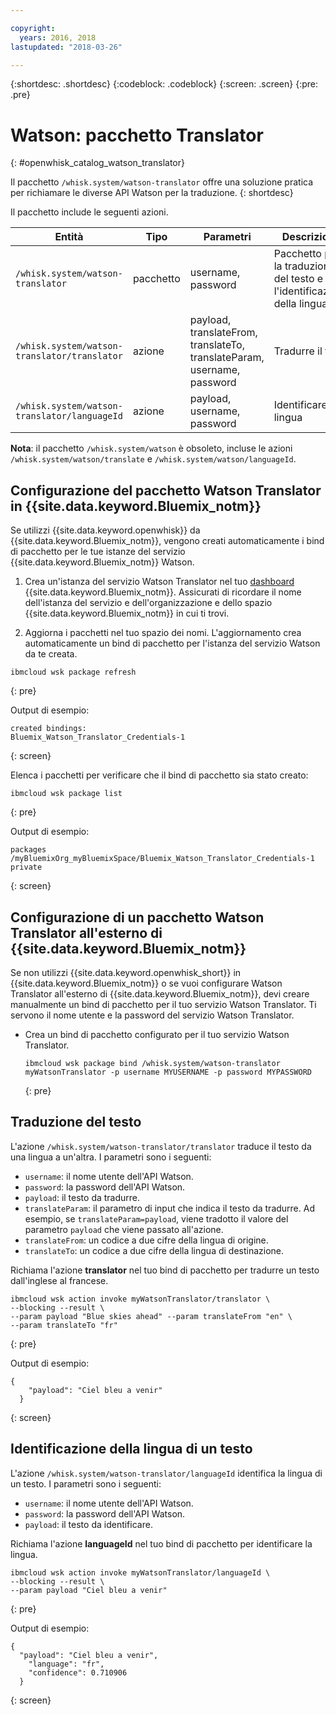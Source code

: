 ```yaml
---

copyright:
  years: 2016, 2018
lastupdated: "2018-03-26"

---
```


{:shortdesc: .shortdesc}
{:codeblock: .codeblock}
{:screen: .screen}
{:pre: .pre}

# Watson: pacchetto Translator
{: #openwhisk_catalog_watson_translator}

Il pacchetto `/whisk.system/watson-translator` offre una soluzione pratica per richiamare le diverse API Watson per la traduzione.
{: shortdesc}

Il pacchetto include le seguenti azioni.

| Entità | Tipo | Parametri | Descrizione |
| --- | --- | --- | --- |
| `/whisk.system/watson-translator` | pacchetto | username, password | Pacchetto per la traduzione del testo e per l'identificazione della lingua  |
| `/whisk.system/watson-translator/translator` | azione | payload, translateFrom, translateTo, translateParam, username, password | Tradurre il testo |
| `/whisk.system/watson-translator/languageId` | azione | payload, username, password | Identificare la lingua |

**Nota**: il pacchetto `/whisk.system/watson` è obsoleto, incluse le azioni `/whisk.system/watson/translate` e `/whisk.system/watson/languageId`.

## Configurazione del pacchetto Watson Translator in {{site.data.keyword.Bluemix_notm}}

Se utilizzi {{site.data.keyword.openwhisk}} da {{site.data.keyword.Bluemix_notm}}, vengono creati automaticamente i bind di pacchetto per le tue istanze del servizio {{site.data.keyword.Bluemix_notm}} Watson.

1. Crea un'istanza del servizio Watson Translator nel tuo [dashboard](http://console.bluemix.net) {{site.data.keyword.Bluemix_notm}}. Assicurati di ricordare il nome dell'istanza del servizio e dell'organizzazione e dello spazio {{site.data.keyword.Bluemix_notm}} in cui ti trovi.

2. Aggiorna i pacchetti nel tuo spazio dei nomi. L'aggiornamento crea automaticamente un bind di pacchetto per l'istanza del servizio Watson da te creata.
  ```
  ibmcloud wsk package refresh
  ```
  {: pre}

  Output di esempio:
  ```
  created bindings:
  Bluemix_Watson_Translator_Credentials-1
  ```
  {: screen}

  Elenca i pacchetti per verificare che il bind di pacchetto sia stato creato:
  ```
  ibmcloud wsk package list
  ```
  {: pre}

  Output di esempio:
  ```
  packages
  /myBluemixOrg_myBluemixSpace/Bluemix_Watson_Translator_Credentials-1 private
  ```
  {: screen}

## Configurazione di un pacchetto Watson Translator all'esterno di {{site.data.keyword.Bluemix_notm}}

Se non utilizzi {{site.data.keyword.openwhisk_short}} in {{site.data.keyword.Bluemix_notm}} o se vuoi configurare Watson Translator all'esterno di {{site.data.keyword.Bluemix_notm}}, devi creare manualmente un bind di pacchetto per il tuo servizio Watson Translator. Ti servono il nome utente e la password del servizio Watson Translator.

- Crea un bind di pacchetto configurato per il tuo servizio Watson Translator.
  ```
  ibmcloud wsk package bind /whisk.system/watson-translator myWatsonTranslator -p username MYUSERNAME -p password MYPASSWORD
  ```
  {: pre}

## Traduzione del testo

L'azione `/whisk.system/watson-translator/translator` traduce il testo da una lingua a un'altra. I parametri sono i seguenti:

- `username`: il nome utente dell'API Watson.
- `password`: la password dell'API Watson.
- `payload`: il testo da tradurre.
- `translateParam`: il parametro di input che indica il testo da tradurre. Ad esempio, se `translateParam=payload`, viene tradotto il valore del parametro `payload` che viene passato all'azione.
- `translateFrom`: un codice a due cifre della lingua di origine.
- `translateTo`: un codice a due cifre della lingua di destinazione.

Richiama l'azione **translator** nel tuo bind di pacchetto per tradurre un testo dall'inglese al francese.
```
ibmcloud wsk action invoke myWatsonTranslator/translator \
--blocking --result \
--param payload "Blue skies ahead" --param translateFrom "en" \
--param translateTo "fr"
```
{: pre}

Output di esempio:
```
{
    "payload": "Ciel bleu a venir"
  }
```
{: screen}

## Identificazione della lingua di un testo

L'azione `/whisk.system/watson-translator/languageId` identifica la lingua di un testo. I parametri sono i seguenti:

- `username`: il nome utente dell'API Watson.
- `password`: la password dell'API Watson.
- `payload`: il testo da identificare.

Richiama l'azione **languageId** nel tuo bind di pacchetto per identificare la lingua.
```
ibmcloud wsk action invoke myWatsonTranslator/languageId \
--blocking --result \
--param payload "Ciel bleu a venir"
```
{: pre}

Output di esempio:
```
{
  "payload": "Ciel bleu a venir",
    "language": "fr",
    "confidence": 0.710906
  }
```
{: screen}
